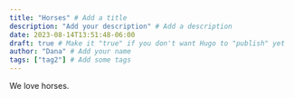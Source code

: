 ```yaml
---
title: "Horses" # Add a title
description: "Add your description" # Add a description
date: 2023-08-14T13:51:48-06:00
draft: true # Make it "true" if you don't want Hugo to "publish" yet
author: "Dana" # Add your name
tags: ["tag2"] # Add some tags
---
```


We love horses.